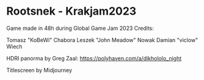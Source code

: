 # Rootsnek - Krakjam2023

Game made in 48h during Global Game Jam 2023
Credits: 

Tomasz "KoBeWi" Chabora
Leszek "John Meadow" Nowak
Damian "viclow" Wiech

HDRI panorma by Greg Zaal:
https://polyhaven.com/a/dikhololo_night

Titlescreen by Midjourney

